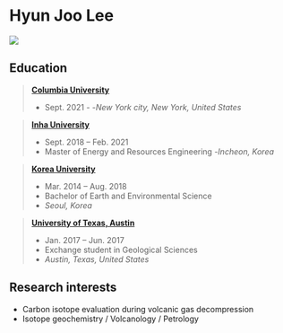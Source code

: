 # Hyun Joo Lee

![](https://pangeo.2i2c.cloud/user/hyun-joo-lee/files/resume/capture.JPG?_xsrf=2%7Cdb3e6273%7Cc62b4cef3cc762f2e34ff4f5e6a563f1%7C1631629606)

## Education

> [**Columbia University**](https://www.columbia.edu/)
> - Sept. 2021 -
> -*New York city, New York, United States*

> [**Inha University**](http://eng.inha.ac.kr)
> - Sept. 2018 – Feb. 2021
>- Master of Energy and Resources Engineering
>-*Incheon, Korea*


> [**Korea University** ](http://www.korea.edu/mbshome/mbs/en/index.do)              
> - Mar. 2014 – Aug. 2018
>- Bachelor of Earth and Environmental Science
>- *Seoul, Korea*

>[**University of Texas, Austin**](https://www.utexas.edu/)
>- Jan. 2017 – Jun. 2017
>- Exchange student in Geological Sciences                          
>- *Austin, Texas, United States*

## Research interests
- Carbon isotope evaluation during volcanic gas decompression
- Isotope geochemistry / Volcanology / Petrology